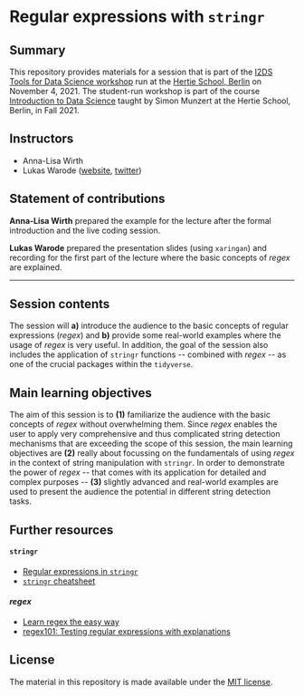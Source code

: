 # Regular expressions with `stringr`

## Summary

This repository provides materials for a session that is part of the [I2DS Tools for Data Science workshop](https://github.com/intro-to-data-science-21-workshop) run at the [Hertie School, Berlin](https://www.hertie-school.org/en/) on November 4, 2021. The student-run workshop is part of the course [Introduction to Data Science](https://github.com/intro-to-data-science-21) taught by Simon Munzert at the Hertie School, Berlin, in Fall 2021.

## Instructors

- Anna-Lisa Wirth
- Lukas Warode ([website](https://lwarode.github.io/), [twitter](https://twitter.com/lukas_warode))

## Statement of contributions

**Anna-Lisa Wirth** prepared the example for the lecture after the formal introduction and the live coding session.

**Lukas Warode** prepared the presentation slides (using `xaringan`) and recording for the first part of the lecture where the basic concepts of *regex* are explained.

---

## Session contents

The session will **a)** introduce the audience to the basic concepts of regular expressions (*regex*) and **b)** provide some real-world examples where the usage of *regex* is very useful. In addition, the goal of the session also includes the application of `stringr` functions -- combined with *regex* -- as one of the crucial packages within the `tidyverse`. 

## Main learning objectives

The aim of this session is to **(1)** familiarize the audience with the basic concepts of *regex* without overwhelming them. Since *regex* enables the user to apply very comprehensive and thus complicated string detection mechanisms that are exceeding the scope of this session, the main learning objectives are **(2)** really about focussing on the fundamentals of using *regex* in the context of string manipulation with `stringr`. In order to demonstrate the power of *regex* -- that comes with its application for detailed and complex purposes -- **(3)** slightly advanced and real-world examples are used to present the audience the potential in different string detection tasks.

## Further resources

#### `stringr`
- [Regular expressions in `stringr`](https://stringr.tidyverse.org/articles/regular-expressions.html)
- [`stringr` cheatsheet](https://github.com/rstudio/cheatsheets/blob/main/strings.pdf)

#### *regex*
- [Learn regex the easy way](https://github.com/ziishaned/learn-regex)
- [regex101: Testing regular expressions with explanations](https://regex101.com/)


## License

The material in this repository is made available under the [MIT license](http://opensource.org/licenses/mit-license.php). 

